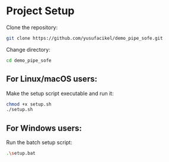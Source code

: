 # Project Setup
Clone the repository:
```bash
git clone https://github.com/yusufacikel/demo_pipe_sofe.git
```
Change directory:
```bash
cd demo_pipe_sofe
```
## For Linux/macOS users:
Make the setup script executable and run it:
```bash
chmod +x setup.sh
./setup.sh
```
## For Windows users:
Run the batch setup script:
```bash
.\setup.bat
```
